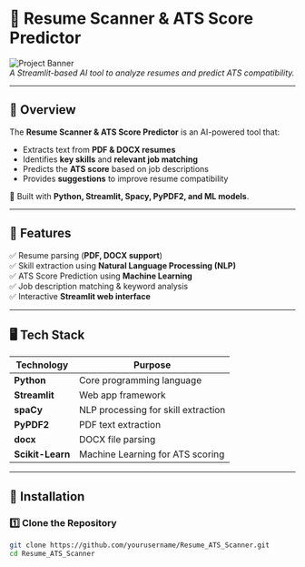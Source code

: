 # 📄 Resume Scanner & ATS Score Predictor

![Project Banner](https://via.placeholder.com/1200x400?text=Resume+Scanner+%26+ATS+Score+Predictor)  
*A Streamlit-based AI tool to analyze resumes and predict ATS compatibility.*

---

## 🚀 **Overview**
The **Resume Scanner & ATS Score Predictor** is an AI-powered tool that:
- Extracts text from **PDF & DOCX resumes**
- Identifies **key skills** and **relevant job matching**
- Predicts the **ATS score** based on job descriptions
- Provides **suggestions** to improve resume compatibility

🔹 Built with **Python, Streamlit, Spacy, PyPDF2, and ML models**.

---

## 🎯 **Features**
✅ Resume parsing (**PDF, DOCX support**)  
✅ Skill extraction using **Natural Language Processing (NLP)**  
✅ ATS Score Prediction using **Machine Learning**  
✅ Job description matching & keyword analysis  
✅ Interactive **Streamlit web interface**  

---

## 🖥️ **Tech Stack**
| Technology | Purpose |
|------------|---------|
| **Python** | Core programming language |
| **Streamlit** | Web app framework |
| **spaCy** | NLP processing for skill extraction |
| **PyPDF2** | PDF text extraction |
| **docx** | DOCX file parsing |
| **Scikit-Learn** | Machine Learning for ATS scoring |

---

## 📌 **Installation**
### 1️⃣ Clone the Repository  
```bash
git clone https://github.com/yourusername/Resume_ATS_Scanner.git
cd Resume_ATS_Scanner
